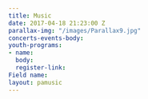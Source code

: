 ```yaml
---
title: Music
date: 2017-04-18 21:23:00 Z
parallax-img: "/images/Parallax9.jpg"
concerts-events-body: 
youth-programs:
- name: 
  body: 
  register-link: 
Field name: 
layout: pamusic
---
```


